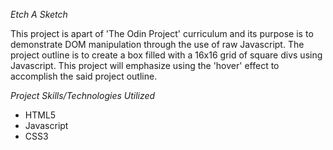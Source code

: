 *Etch A Sketch*

This project is apart of 'The Odin Project' curriculum and its purpose is to demonstrate DOM manipulation through the use of raw Javascript.  The project outline is to create a box filled with a 16x16 grid of square divs using Javascript.  This project will emphasize using the 'hover' effect to accomplish the said project outline. 

*Project Skills/Technologies Utilized*

* HTML5
* Javascript
* CSS3